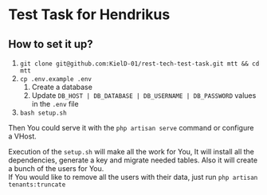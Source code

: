 # Test Task for Hendrikus   

## How to set it up?    


1. `git clone git@github.com:KielD-01/rest-tech-test-task.git mtt && cd mtt`    
2. `cp .env.example .env`   
    1. Create a database    
    2. Update `DB_HOST | DB_DATABASE | DB_USERNAME | DB_PASSWORD` values in the `.env` file 
3. `bash setup.sh`  

Then You could serve it with the `php artisan serve` command or configure a VHost.  

Execution of the `setup.sh` will make all the work for You, It will install all the dependencies, generate a key and migrate needed tables. 
Also it will create a bunch of the users for You.   
If You would like to remove all the users with their data, just run `php artisan tenants:truncate`  
